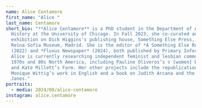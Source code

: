 ```yaml
---
name: Alice Centamore
first_name: "Alice "
last_name: Centamore
short_bio: "**Alice Centamore** is a PhD student in the Department of Art
  History at the University of Chicago. In Fall 2023, she co-curated an
  exhibition on Dick Higgins’s publishing house, Something Else Press, at the
  Reina Sofía Museum, Madrid. She is the editor of *A Something Else Reader*
  (2022) and *Fluxus Newspaper* (2024), both published by Primary Information.
  Alice is currently researching independent feminist and lesbian communities in
  1970s and 80s North America, including Pauline Oliveros’s ♀ [women] Ensemble
  and Kate Millett’s Farm. Her other projects include the republication of
  Monique Wittig’s work in English and a book on Judith Arcana and the Chicago
  Janes."
portraits:
  - media: 2024/08/alice-centamore
instagram: alice.centamore
---
```

